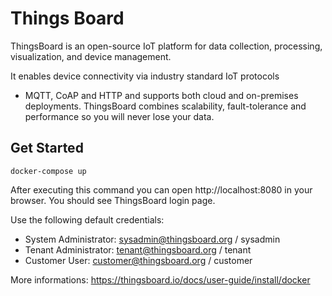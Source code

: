 # Things Board

ThingsBoard is an open-source IoT platform for data collection,
processing, visualization, and device management.

It enables device connectivity via industry standard IoT protocols
- MQTT, CoAP and HTTP and supports both cloud and on-premises deployments.
ThingsBoard combines scalability, fault-tolerance and performance
so you will never lose your data.

## Get Started


```console
docker-compose up
```

After executing this command you can open http://localhost:8080 in your browser.
You should see ThingsBoard login page.

Use the following default credentials:
- System Administrator: sysadmin@thingsboard.org / sysadmin
- Tenant Administrator: tenant@thingsboard.org / tenant
- Customer User: customer@thingsboard.org / customer

More informations:
https://thingsboard.io/docs/user-guide/install/docker
